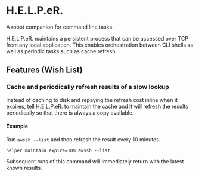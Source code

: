# H.E.L.P.eR.

A robot companion for command line tasks.

H.E.L.P.eR. maintains a persistent process that can be accessed over TCP from
any local application. This enables orchestration between CLI shells as well
as periodic tasks such as cache refresh.

## Features (Wish List)

### Cache and periodically refresh results of a slow lookup

Instead of caching to disk and repaying the refresh cost inline when it expires,
tell H.E.L.P.eR. to maintain the cache and it will refresh the results
periodically so that there is always a copy available.

#### Example

Run `awssh --list` and then refresh the result every 10 minutes.

```
helper maintain expire=10m awssh --list
```

Subsequent runs of this command will immediately return with the latest known results.
